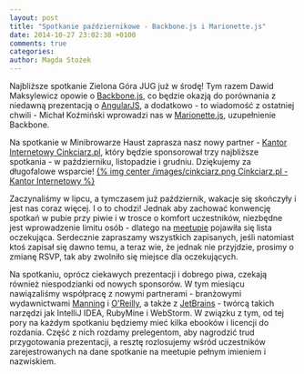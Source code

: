```yaml
---
layout: post
title: "Spotkanie październikowe - Backbone.js i Marionette.js"
date: 2014-10-27 23:02:38 +0100
comments: true
categories: 
author: Magda Stożek
---
```

Najbliższe spotkanie Zielona Góra JUG już w środę! Tym razem Dawid Maksylewicz opowie o <a href="http://backbonejs.org/" target="_blank">Backbone.js</a>, co będzie okazją do porównania z niedawną prezentacją o <a href="https://angularjs.org/" target="_blank">AngularJS</a>, a dodatkowo - to wiadomość z ostatniej chwili - Michał Koźmiński wprowadzi nas w <a href="http://marionettejs.com/" target="_blank">Marionette.js</a>, uzupełnienie Backbone.

Na spotkanie w Minibrowarze Haust zaprasza nasz nowy partner - <a href="http://cinkciarz.pl/" target="_blank">Kantor Internetowy Cinkciarz.pl</a>, który będzie sponsorował trzy najbliższe spotkania - w październiku, listopadzie i grudniu. Dziękujemy za długofalowe wsparcie!
[{% img center /images/cinkciarz.png Cinkciarz.pl - Kantor Internetowy %}](http://cinkciarz.pl)

<!-- more -->

Zaczynaliśmy w lipcu, a tymczasem już październik, wakacje się skończyły i jest nas coraz więcej. I o to chodzi! Jednak aby zachować konwencję spotkań w pubie przy piwie i w trosce o komfort uczestników, niezbędne jest wprowadzenie limitu osób - dlatego na <a href="http://www.meetup.com/Zielona-Gora-JUG/events/209310412/" target="_blank">meetupie</a> pojawiła się lista oczekująca. Serdecznie zapraszamy wszystkich zapisanych, jeśli natomiast ktoś zapisał się dawno temu, a teraz wie, że jednak nie przyjdzie, prosimy o zmianę RSVP, tak aby zwolniło się miejsce dla oczekujących.

Na spotkaniu, oprócz ciekawych prezentacji i dobrego piwa, czekają również niespodzianki od nowych sponsorów. W tym miesiącu nawiązaliśmy współpracę z nowymi partnerami - branżowymi wydawnictwami <a href="http://manning.com/" target="_blank">Manning</a> i <a href="http://oreilly.com/" target="_blank">O'Reilly</a>, a także z <a href="http://jetbrains.com/" target="_blank">JetBrains</a> - twórcą takich narzędzi jak IntelliJ IDEA, RubyMine i WebStorm. W związku z tym, od tej pory na każdym spotkaniu będziemy mieć kilka ebooków i licencji do rozdania. Część z nich rozdamy prelegentom, aby nagrodzić trud przygotowania prezentacji, a resztę rozlosujemy wśród uczestników zarejestrowanych na dane spotkanie na meetupie pełnym imieniem i nazwiskiem.
